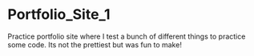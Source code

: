 # Portfolio_Site_1
Practice portfolio site where I test a bunch of different things to practice some code. Its not the prettiest but was fun to make!
